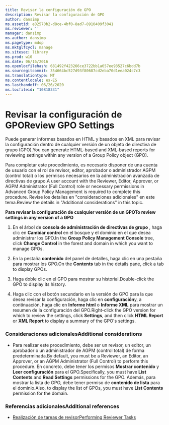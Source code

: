 ```yaml
---
title: Revisar la configuración de GPO
description: Revisar la configuración de GPO
author: dansimp
ms.assetid: e82570b2-d8ce-4bf0-8ad7-8910409f3041
ms.reviewer: ''
manager: dansimp
ms.author: dansimp
ms.pagetype: mdop
ms.mktglfcycl: manage
ms.sitesec: library
ms.prod: w10
ms.date: 06/16/2016
ms.openlocfilehash: 681492f423266ce3722bb1a657ee93527c6bdd7b
ms.sourcegitcommit: 354664bc527d93f80687cd2eba70d1eea024c7c3
ms.translationtype: MT
ms.contentlocale: es-ES
ms.lasthandoff: 06/26/2020
ms.locfileid: "10818331"
---
```

# <span data-ttu-id="73d21-103">Revisar la configuración de GPO</span><span class="sxs-lookup"><span data-stu-id="73d21-103">Review GPO Settings</span></span>


<span data-ttu-id="73d21-104">Puede generar informes basados en HTML y basados en XML para revisar la configuración dentro de cualquier versión de un objeto de directiva de grupo (GPO).</span><span class="sxs-lookup"><span data-stu-id="73d21-104">You can generate HTML-based and XML-based reports for reviewing settings within any version of a Group Policy object (GPO).</span></span>

<span data-ttu-id="73d21-105">Para completar este procedimiento, es necesario disponer de una cuenta de usuario con el rol de revisor, editor, aprobador o administrador AGPM (control total) o los permisos necesarios en la administración avanzada de directivas de grupo.</span><span class="sxs-lookup"><span data-stu-id="73d21-105">A user account with the Reviewer, Editor, Approver, or AGPM Administrator (Full Control) role or necessary permissions in Advanced Group Policy Management is required to complete this procedure.</span></span> <span data-ttu-id="73d21-106">Revise los detalles en "consideraciones adicionales" en este tema.</span><span class="sxs-lookup"><span data-stu-id="73d21-106">Review the details in "Additional considerations" in this topic.</span></span>

**<span data-ttu-id="73d21-107">Para revisar la configuración de cualquier versión de un GPO</span><span class="sxs-lookup"><span data-stu-id="73d21-107">To review settings in any version of a GPO</span></span>**

1.  <span data-ttu-id="73d21-108">En el árbol de **consola de administración de directivas de grupo** , haga clic en **Cambiar control** en el bosque y el dominio en el que desea administrar los GPO.</span><span class="sxs-lookup"><span data-stu-id="73d21-108">In the **Group Policy Management Console** tree, click **Change Control** in the forest and domain in which you want to manage GPOs.</span></span>

2.  <span data-ttu-id="73d21-109">En la pestaña **contenido** del panel de detalles, haga clic en una pestaña para mostrar los GPO.</span><span class="sxs-lookup"><span data-stu-id="73d21-109">On the **Contents** tab in the details pane, click a tab to display GPOs.</span></span>

3.  <span data-ttu-id="73d21-110">Haga doble clic en el GPO para mostrar su historial.</span><span class="sxs-lookup"><span data-stu-id="73d21-110">Double-click the GPO to display its history.</span></span>

4.  <span data-ttu-id="73d21-111">Haga clic con el botón secundario en la versión de GPO para la que desea revisar la configuración, haga clic en **configuración**y, a continuación, haga clic en **Informe html** o **Informe XML** para mostrar un resumen de la configuración del GPO.</span><span class="sxs-lookup"><span data-stu-id="73d21-111">Right-click the GPO version for which to review the settings, click **Settings**, and then click **HTML Report** or **XML Report** to display a summary of the GPO's settings.</span></span>

### <span data-ttu-id="73d21-112">Consideraciones adicionales</span><span class="sxs-lookup"><span data-stu-id="73d21-112">Additional considerations</span></span>

-   <span data-ttu-id="73d21-113">Para realizar este procedimiento, debe ser un revisor, un editor, un aprobador o un administrador de AGPM (control total) de forma predeterminada.</span><span class="sxs-lookup"><span data-stu-id="73d21-113">By default, you must be a Reviewer, an Editor, an Approver, or an AGPM Administrator (Full Control) to perform this procedure.</span></span> <span data-ttu-id="73d21-114">En concreto, debe tener los permisos **Mostrar contenido** y **Leer configuración** para el GPO.</span><span class="sxs-lookup"><span data-stu-id="73d21-114">Specifically, you must have **List Contents** and **Read Settings** permissions for the GPO.</span></span> <span data-ttu-id="73d21-115">Además, para mostrar la lista de GPO, debe tener permiso de **contenido de lista** para el dominio.</span><span class="sxs-lookup"><span data-stu-id="73d21-115">Also, to display the list of GPOs, you must have **List Contents** permission for the domain.</span></span>

### <span data-ttu-id="73d21-116">Referencias adicionales</span><span class="sxs-lookup"><span data-stu-id="73d21-116">Additional references</span></span>

-   [<span data-ttu-id="73d21-117">Realización de tareas de revisor</span><span class="sxs-lookup"><span data-stu-id="73d21-117">Performing Reviewer Tasks</span></span>](performing-reviewer-tasks.md)

 

 





